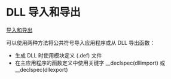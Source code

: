 # DLL 导入和导出

[导入和导出](https://docs.microsoft.com/zh-cn/cpp/build/importing-and-exporting?view=msvc-170)

可以使用两种方法将公共符号导入应用程序或从 DLL 导出函数：

+ 生成 DLL 时使用模块定义 (.def) 文件
+ 在主应用程序的函数定义中使用关键字 __declspec(dllimport) 或 __declspec(dllexport)

